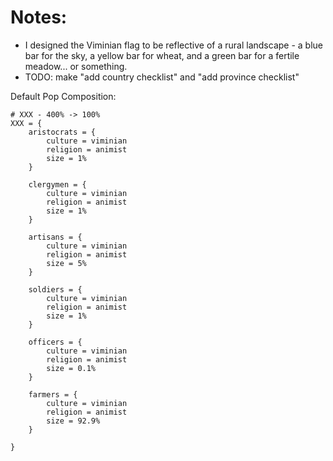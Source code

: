 # Notes:

* I designed the Viminian flag to be reflective of a rural landscape - a blue bar for the sky, a yellow bar for wheat, and a green bar for a fertile meadow... or something.
* TODO: make "add country checklist" and "add province checklist"

Default Pop Composition:

```
# XXX - 400% -> 100%
XXX = {
	aristocrats = {
		culture = viminian
		religion = animist
		size = 1%
	}

	clergymen = {
		culture = viminian
		religion = animist
		size = 1%
	}

	artisans = {
		culture = viminian
		religion = animist
		size = 5%
	}

	soldiers = {
		culture = viminian
		religion = animist
		size = 1%
	}

	officers = {
		culture = viminian
		religion = animist
		size = 0.1%
	}

	farmers = {
		culture = viminian
		religion = animist
		size = 92.9%
	}

}
```